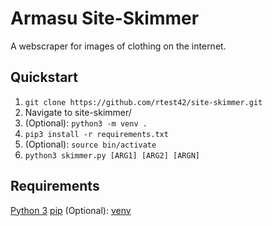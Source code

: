 # Armasu Site-Skimmer
A webscraper for images of clothing on the internet.

## Quickstart
1. ```git clone https://github.com/rtest42/site-skimmer.git```
2. Navigate to site-skimmer/
3. (Optional): ```python3 -m venv .```
4. ```pip3 install -r requirements.txt```
5. (Optional): ```source bin/activate```
6. ```python3 skimmer.py [ARG1] [ARG2] [ARGN]```

## Requirements
[Python 3](https://www.python.org/downloads/)
[pip](https://docs.python.org/3/installing/index.html)
(Optional): [venv](https://packaging.python.org/en/latest/tutorials/installing-packages/#creating-virtual-environments)
